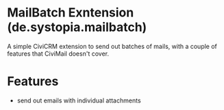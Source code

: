# MailBatch Exntension (de.systopia.mailbatch)

A simple CiviCRM extension to send out batches of mails, 
with a couple of features that CiviMail doesn't cover.

# Features

* send out emails with individual attachments